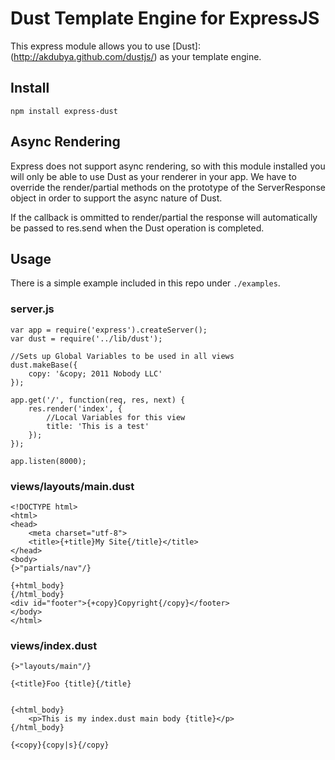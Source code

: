 # Dust Template Engine for ExpressJS

This express module allows you to use [Dust]:(http://akdubya.github.com/dustjs/) as your template engine.

## Install

    npm install express-dust

## Async Rendering

Express does not support async rendering, so with this module installed you will only be able
to use Dust as your renderer in your app. We have to override the render/partial methods on the 
prototype of the ServerResponse object in order to support the async nature of Dust.

If the callback is ommitted to render/partial the response will automatically be passed to res.send
when the Dust operation is completed.

## Usage

There is a simple example included in this repo under `./examples`.


### server.js

    var app = require('express').createServer();
    var dust = require('../lib/dust');
    
    //Sets up Global Variables to be used in all views
    dust.makeBase({
        copy: '&copy; 2011 Nobody LLC'
    });

    app.get('/', function(req, res, next) {
        res.render('index', {
            //Local Variables for this view
            title: 'This is a test'
        });
    });

    app.listen(8000);


### views/layouts/main.dust

    <!DOCTYPE html>
    <html>
    <head>
        <meta charset="utf-8">
        <title>{+title}My Site{/title}</title>
    </head>
    <body>
    {>"partials/nav"/}

    {+html_body}
    {/html_body}
    <div id="footer">{+copy}Copyright{/copy}</footer>
    </body>
    </html>

### views/index.dust

    {>"layouts/main"/}

    {<title}Foo {title}{/title}


    {<html_body}
        <p>This is my index.dust main body {title}</p>
    {/html_body}

    {<copy}{copy|s}{/copy}


